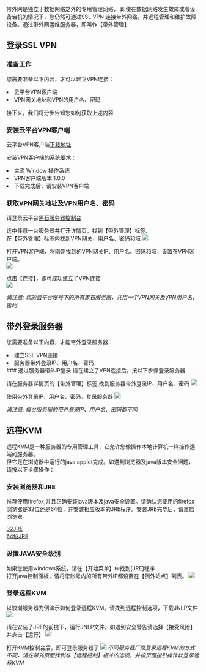 
带外网是独立于数据网络之外的专用管理网络， 即使在数据网络发生故障或者设备宕机的情况下，您仍然可通过SSL VPN 连接带外网络，并远程管理和维护故障设备。通过带外网运维服务器，即叫作【带外管理】


## 登录SSL VPN
### 准备工作
您需要准备以下内容，才可以建立VPN连接：
<li>云平台VPN客户端</li>
<li>VPN网关地址和VPN的用户名、密码</li>


接下来，我们将分步告知您如何获取上述内容

### 安装云平台VPN客户端
云平台VPN客户端[下载地址](http://vpnclient-10040239.file.myqcloud.com/iNodeSetup7.2%20%28E0407%29.rar "")

安装VPN客户端的系统要求：

<li>主流 Window 操作系统</li>

<li>VPN客户端版本	1.0.0</li>

<li>下载完成后，请安装VPN客户端</li>

### 获取VPN网关地址及VPN用户名、密码

请登录云平台[黑石服务器控制台](http://console.tce.fsphere.cn/cpm)

选中任意一台服务器并打开详情页，找到【带外管理】标签.  
在【带外管理】标签内找到VPN网关、用户名、密码和域
![](http:////mc.qcloudimg.com/static/img/81dc7ec19eaab7aabc61e0dab38f2e2b/image.png)

打开VPN客户端，将刚刚找到的VPN网关IP、用户名、密码和域，设置在VPN客户端。  
![](http:///mc.qcloudimg.com/static/img/9a423d872f235b0aef545952363084ab/image.png)

点击【连接】，即可成功建立了VPN连接  
![](http:////mc.qcloudimg.com/static/img/a37d604c4324595effbf6146d8e69540/image.png)

*请注意: 您的云平台账号下的所有黑石服务器，共用一个VPN网关及VPN用户名、密码*

## 带外登录服务器

您需要准备以下内容，才能带外登录服务器：
<li>建立SSL VPN连接</li>
<li>服务器带外登录IP、用户名、密码</li>
### 通过服务器带外IP登录
请在建立了VPN连接后，按以下步骤登录服务器

请在服务器详情页的【带外管理】标签,找到服务器带外登录IP、用户名、密码
![](http://imgcache.tcecqpoc.fsphere.cn/image/mc.qcloudimg.com/static/img/9136a3f9e9a65deb72e0f3393d609254/image.png)

使用带外登录IP、用户名、密码，登录服务器
![](http://imgcache.tcecqpoc.fsphere.cn/image/mc.qcloudimg.com/static/img/5f3e839f35ed59f93f501f6018c406cd/image.png)


*请注意: 每台服务器的带外登录IP、用户名、密码都不同*

## 远程KVM
远程KVM是一种服务器的专用管理工具，它允许您像操作本地计算机一样操作远端的服务器。  
但它是在浏览器中运行的java applet完成。如遇到浏览器及java版本安全问题，请按以下步骤操作：

### 安装浏览器和JRE
推荐使用firefox,并且正确安装java版本及java安全设置。请确认您使用的firefox浏览器是32位还是64位，并安装相应版本的JRE程序。安装JRE完毕后，请重启浏览器。

[32JRE](http://sdlc-esd.oracle.com/ESD6/JSCDL/jdk/8u91-b15/jre-8u91-windows-i586.exe?GroupName=JSC&FilePath=/ESD6/JSCDL/jdk/8u91-b15/jre-8u91-windows-i586.exe&BHost=javadl.sun.com&File=jre-8u91-windows-i586.exe&AuthParam=1478323813_4af27d91260f692b5706084436d8e104&ext=.exe "")  
[64位JRE](http://javadl.oracle.com/webapps/download/AutoDL?BundleId=210185 "")

### 设置JAVA安全级别
如果您使用windows系统，请在【开始菜单】中找到[JRE]程序  
打开java控制面板，请将您账号内的所有带外IP都设置在【例外站点】列表。
![](http://imgcache.tcecqpoc.fsphere.cn/image/mc.qcloudimg.com/static/img/4678086a40776453153066fb7aa72881/image.png)

### 登录远程KVM
以浪潮服务器为例演示如何登录远程KVM。请找到远程控制选项，下载JNLP文件
![](http://imgcache.tcecqpoc.fsphere.cn/image/mc.qcloudimg.com/static/img/a0f8ea92860599ee84cef64d5424c4fb/image.png)

请在安装了JRE的前提下，运行JNLP文件，如遇到安全警告请选择【接受风险】并点击【运行】
![](http://imgcache.tcecqpoc.fsphere.cn/image/mc.qcloudimg.com/static/img/bb488ef0b23136416157cadac511cf9b/image.png)

打开KVM控制台后，即可登录服务器了
![](http://imgcache.tcecqpoc.fsphere.cn/image/mc.qcloudimg.com/static/img/621d8581d874366d0cb4576cab579a9f/image.png)
*不同服务器厂商登录远程KVM的方式不同，请在带外页面找到与【远程控制】相关的选项，并按页面指引操作以登录远程KVM*




